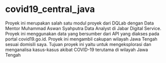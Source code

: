 # covid19_central_java

Proyek ini merupakan salah satu modul proyek dari DQLab dengan Data Mentor Muhammad Aswan Syahputra Data Analyst di Jabar Digital Service. Proyek ini menggunakan data yang bersumber dari API yang diakses pada portal covid19.go.id. Proyek ini mengambil cakupan wilayah Jawa Tengah sesuai domisili saya. Tujuan proyek ini yaitu untuk mengeksplorasi dan menganalisa kasus-kasus akibat COVID-19 terutama di wilayah Jawa Tengah
